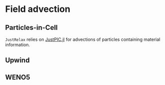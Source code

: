# Field advection

## Particles-in-Cell
`JustRelax` relies on [JustPIC.jl](https://github.com/JuliaGeodynamics/JustPIC.jl) for advections of particles containing material information.

## Upwind

## WENO5